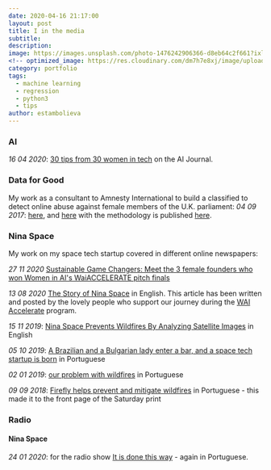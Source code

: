 ```yaml
---
date: 2020-04-16 21:17:00
layout: post
title: I in the media
subtitle:
description: 
image: https://images.unsplash.com/photo-1476242906366-d8eb64c2f661?ixlib=rb-1.2.1&ixid=eyJhcHBfaWQiOjEyMDd9&auto=format&fit=crop&w=1908&q=80
<!-- optimized_image: https://res.cloudinary.com/dm7h7e8xj/image/upload/c_scale,w_380/v1559825288/theme17_nlndhx.jpg -->
category: portfolio
tags:
  - machine learning
  - regression
  - python3
  - tips
author: estambolieva
---
```



### AI
*16 04 2020*: [30 tips from 30 women in tech](https://aijourn.com/women-in-tech/) on the AI Journal. 


### Data for Good

My work as a consultant to Amnesty International to build a classified to detect online abuse against female members of the U.K. parliament: 
*04 09 2017*: [here](https://medium.com/@AmnestyInsights/unsocial-media-tracking-twitter-abuse-against-women-mps-fc28aeca498a), and [here](https://www.amnesty.org/en/latest/research/2018/03/online-violence-against-women-chapter-1/) with the methodology is published [here](https://drive.google.com/file/d/0B3bg_SJKE9GOenpaekZ4eXRBWk0/view).


### Nina Space

My work on my space tech startup covered in different online newspapers: 

*27 11 2020* [Sustainable Game Changers: Meet the 3 female founders who won Women in AI's WaiACCELERATE pitch finals](https://siliconcanals.com/news/startups/female-founders-waiaccelerate/)

*13 08 2020* [The Story of Nina Space](https://medium.com/@womeninai_nl/the-story-of-nina-space-b07377d3156a) in English. This article has been written and posted by the lovely people who support our journey during the [WAI Accelerate](https://www.womeninai.co/waiaccelerate) program.

*15 11 2019*: [Nina Space Prevents Wildfires By Analyzing Satellite Images](https://www.siliconluxembourg.lu/nina-space-prevents-wildfires-by-analyzing-satellite-images/) in English

*05 10 2019*: [A Brazilian and  a Bulgarian lady enter a bar, and a space tech startup is born](https://www.tsf.pt/portugal/sociedade/uma-brasileira-e-uma-bulgara-entram-num-bar-sai-startup-que-previne-fogos-a-partir-do-espaco-11373989.html) in Portuguese

*02 01 2019*: [our problem with wildfires](https://pontosdevista.pt/2019/01/02/problema-incendios-florestais/) in Portuguese

*09 09 2018*: [Firefly helps prevent and mitigate wildfires](https://www.dinheirovivo.pt/fazedores/firefly-ajudar-a-prevenir-incendios-a-partir-do-espaco/) in Portuguese - this made it to the front page of the Saturday print


### Radio

#### Nina Space

*24 01 2020*: for the radio show [It is done this way](https://www.rtp.pt/play/p6403/e452156/isto-faz-se-por-ca) - again in Portuguese.